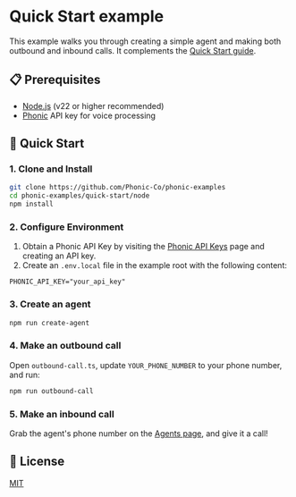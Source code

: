 # Quick Start example

This example walks you through creating a simple agent and making both outbound and inbound calls. It complements the [Quick Start guide](https://docs.phonic.co/guides/quick_start).

## 📋 Prerequisites

- [Node.js](https://nodejs.org) (v22 or higher recommended)
- [Phonic](https://phonic.co) API key for voice processing

## 🚀 Quick Start

### 1. Clone and Install

```bash
git clone https://github.com/Phonic-Co/phonic-examples
cd phonic-examples/quick-start/node
npm install
```

### 2. Configure Environment

1. Obtain a Phonic API Key by visiting the [Phonic API Keys](https://phonic.co/api-keys) page and creating an API key.
2. Create an `.env.local` file in the example root with the following content:
```
PHONIC_API_KEY="your_api_key"
```

### 3. Create an agent

```bash
npm run create-agent
```

### 4. Make an outbound call

Open `outbound-call.ts`, update `YOUR_PHONE_NUMBER` to your phone number, and run:

```bash
npm run outbound-call
```

### 5. Make an inbound call

Grab the agent's phone number on the [Agents page](https://phonic.co/agents), and give it a call!

## 📄 License

[MIT](LICENSE)
